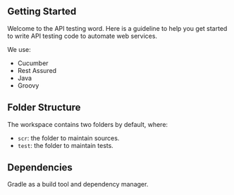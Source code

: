 ## Getting Started

Welcome to the API testing word. Here is a guideline to help you get started to write API testing code to automate web services.

We use:
- Cucumber
- Rest Assured
- Java
- Groovy

## Folder Structure

The workspace contains two folders by default, where:

- `scr`: the folder to maintain sources.
- `test`: the folder to maintain tests.

## Dependencies

Gradle as a build tool and dependency manager.